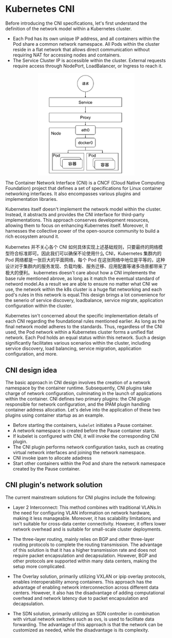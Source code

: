 # Kubernetes CNI

Before introducing the CNI specifications, let's first understand the definition of the network model within a Kubernetes cluster.

- Each Pod has its own unique IP address, and all containers within the Pod share a common network namespace.
All Pods within the cluster reside in a flat network that allows direct communication without requiring NAT for accessing nodes and containers.
- The Service Cluster IP is accessible within the cluster. External requests require access through NodePort, LoadBalancer, or Ingress to reach it.
<div  align="center">
	<img src="../assets/k8s-net.png" width = "300"  align=center />
</div>


The Container Network Interface (CNI) is a CNCF (Cloud Native Computing Foundation) project that defines a set of specifications for Linux container networking interfaces. It also encompasses various plugins and implementation libraries.

Kubernetes itself doesn't implement the network model within the cluster. Instead, it abstracts and provides the CNI interface for third-party implementations. This approach conserves development resources, allowing them to focus on enhancing Kubernetes itself. Moreover, it harnesses the collective power of the open-source community to build a rich ecosystem around it.

Kubernetes 并不关心各个 CNI 如何具体实现上述基础规则，只要最终的网络模型符合标准即可。因此我们可以确保不论使用什么 CNI，Kubernetes 集群内的 Pod 网络都是一张巨大的平面网络，每个 Pod 在这张网络中地位是平等的，这种设计对于集群内的服务发现、负载均衡、服务迁移、应用配置等诸多场景都带来了极大的便利。
kubernetes doesn't care about how a CNI implements the base rule mentioned abrove, as long as it match the eventual standard of netword model.As a result we are able to ensure no matter what CNI we use, the network within the k8s cluster is a huge flat networking and each pod's rules in this network is equal.This design brings a lot convenience for the senerio of service discovery, loadbalance, service migrate, application configuration within the cluster.

Kubernetes isn't concerned about the specific implementation details of each CNI regarding the foundational rules mentioned earlier. As long as the final network model adheres to the standards. Thus, regardless of the CNI used, the Pod network within a Kubernetes cluster forms a unified flat network. Each Pod holds an equal status within this network. Such a design significantly facilitates various scenarios within the cluster, including service discovery, load balancing, service migration, application configuration, and more.


## CNI design idea

The basic approach in CNI design involves the creation of a network namespace by the container runtime. Subsequently, CNI plugins take charge of network configuration, culminating in the launch of applications within the container. CNI defines two primary plugins: the CNI plugin responsible for network configuration, and the IPAM plugin handling container address allocation. Let's delve into the application of these two plugins using container startup as an example.

- Before starting the containers, `kubelet` initiates a Pause container.
- A network namespace is created before the Pause container starts.
- If kubelet is configured with CNI, it will invoke the corresponding CNI plugin.
- The CNI plugin performs network configuration tasks, such as creating virtual network interfaces and joining the network namespace.
- CNI invoke ipam to allocate adadress
- Start other containers within the Pod and share the network namespace created by the Pause container.

## CNI plugin's network solution

The current mainstream solutions for CNI plugins include the following:

- Layer 2 Interconnect: This method combines with traditional VLANs.In the need for configuring VLAN information on network hardware, making it less manageable. Moreover, it has scalability limitations and isn't suitable for cross-data center connectivity. However, it offers lower network overhead and is suitable for small-scale cluster deployments.

- The three-layer routing, mainly relies on BGP and other three-layer routing protocols to complete the routing transmission. The advantage of this solution is that it has a higher transmission rate and does not require packet encapsulation and decapsulation. However, BGP and other protocols are supported within many data centers, making the setup more complicated.

- The Overlay solution, primarily utilizing VXLAN or ipip overlay protocols, enables interoperability among containers. This approach has the advantage of enabling network interconnection across different data centers. However, it also has the disadvantage of adding computational overhead and network latency due to packet encapsulation and decapsulation.

- The SDN solution, primarily utilizing an SDN controller in combination with virtual network switches such as ovs, is used to facilitate data forwarding. The advantage of this approach is that the network can be customized as needed, while the disadvantage is its complexity.